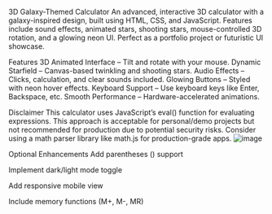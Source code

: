 3D Galaxy-Themed Calculator
An advanced, interactive 3D calculator with a galaxy-inspired design, built using HTML, CSS, and JavaScript. Features include sound effects, animated stars, shooting stars, mouse-controlled 3D rotation, and a glowing neon UI. Perfect as a portfolio project or futuristic UI showcase.

Features
3D Animated Interface – Tilt and rotate with your mouse.
Dynamic Starfield – Canvas-based twinkling and shooting stars.
Audio Effects – Clicks, calculation, and clear sounds included.
Glowing Buttons – Styled with neon hover effects.
Keyboard Support – Use keyboard keys like Enter, Backspace, etc.
Smooth Performance – Hardware-accelerated animations.

Disclaimer
This calculator uses JavaScript’s eval() function for evaluating expressions. This approach is acceptable for personal/demo projects but not recommended for production due to potential security risks. Consider using a math parser library like math.js for production-grade apps.
![image](https://github.com/user-attachments/assets/3e778b79-2dd7-4c93-be0d-8d424544ee4e)


Optional Enhancements
 Add parentheses () support

 Implement dark/light mode toggle

 Add responsive mobile view

 Include memory functions (M+, M-, MR)


